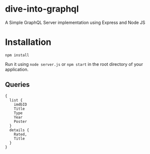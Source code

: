 # dive-into-graphql

A Simple GraphQL Server implementation using Express and Node JS

# Installation
``` 
npm install
```
Run it using `node server.js` or `npm start` in the root directory of your application.

## Queries

```
{
  list {
    imdbID
    Title
    Type
    Year
    Poster
  }
  details {
    Rated,
    Title
  }
}
```